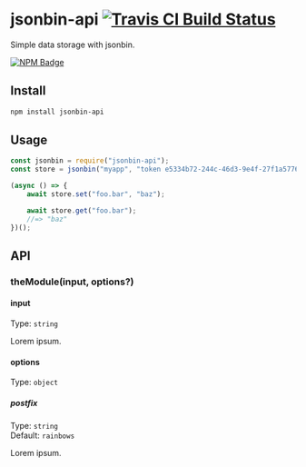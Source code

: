 # jsonbin-api [![Travis CI Build Status](https://img.shields.io/travis/com/Richienb/jsonbin-api/master.svg?style=for-the-badge)](https://travis-ci.com/Richienb/jsonbin-api)

Simple data storage with jsonbin.

[![NPM Badge](https://nodei.co/npm/jsonbin-api.png)](https://npmjs.com/package/jsonbin-api)

## Install

```sh
npm install jsonbin-api
```

## Usage

```js
const jsonbin = require("jsonbin-api");
const store = jsonbin("myapp", "token e5334b72-244c-46d3-9e4f-27f1a5776816");

(async () => {
	await store.set("foo.bar", "baz");

	await store.get("foo.bar");
	//=> "baz"
})();
```

## API

### theModule(input, options?)

#### input

Type: `string`

Lorem ipsum.

#### options

Type: `object`

##### postfix

Type: `string`\
Default: `rainbows`

Lorem ipsum.
